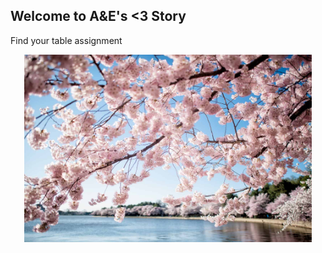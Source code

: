 ## Welcome to A&E's <3 Story

Find your table assignment


<p align="center">
  <img width="460" height="300" src="cherry-blossoms-washington-dc-april-01-2019-418x.jpg">
</p>


